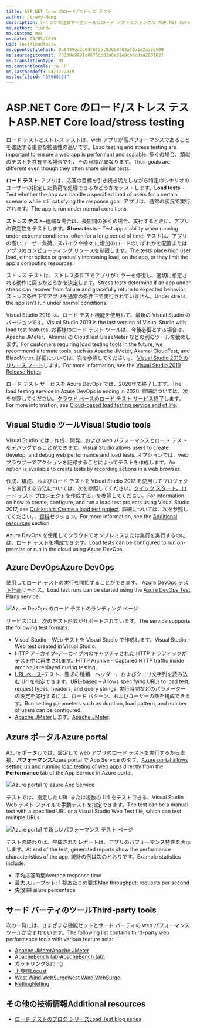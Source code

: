```yaml
---
title: ASP.NET Core のロード/ストレス テスト
author: Jeremy-Meng
description: いくつかの注目すべきツールとロード テストとストレスの ASP.NET Core アプリをテストするための方法について説明します。
ms.author: riande
ms.custom: mvc
ms.date: 04/05/2019
uid: test/loadtests
ms.openlocfilehash: 0a8449ea2c9df0f2ac93058f03af0a1a2aa66508
ms.sourcegitcommit: 78339e9891c8676db01a6e81e9cb0cdaa280162f
ms.translationtype: MT
ms.contentlocale: ja-JP
ms.lasthandoff: 04/17/2019
ms.locfileid: "59068184"
---
```

# <a name="aspnet-core-loadstress-testing"></a><span data-ttu-id="c44fe-103">ASP.NET Core のロード/ストレス テスト</span><span class="sxs-lookup"><span data-stu-id="c44fe-103">ASP.NET Core load/stress testing</span></span>

<span data-ttu-id="c44fe-104">ロード テストとストレス テストは、web アプリが高パフォーマンスであることを確認する重要な拡張性の高いです。</span><span class="sxs-lookup"><span data-stu-id="c44fe-104">Load testing and stress testing are important to ensure a web app is performant and scalable.</span></span> <span data-ttu-id="c44fe-105">多くの場合、類似のテストを共有する場合でも、その目標が異なります。</span><span class="sxs-lookup"><span data-stu-id="c44fe-105">Their goals are different even though they often share similar tests.</span></span>

<span data-ttu-id="c44fe-106">**ロード テスト**&ndash;アプリは、応答の目標を引き続き満たしながら特定のシナリオのユーザーの指定した負荷を処理できるかどうかをテストします。</span><span class="sxs-lookup"><span data-stu-id="c44fe-106">**Load tests** &ndash; Test whether the app can handle a specified load of users for a certain scenario while still satisfying the response goal.</span></span> <span data-ttu-id="c44fe-107">アプリは、通常の状況で実行されます。</span><span class="sxs-lookup"><span data-stu-id="c44fe-107">The app is run under normal conditions.</span></span>

<span data-ttu-id="c44fe-108">**ストレス テスト**&ndash;極端な場合は、長期間の多くの場合、実行するときに、アプリの安定性をテストします。</span><span class="sxs-lookup"><span data-stu-id="c44fe-108">**Stress tests** &ndash; Test app stability when running under extreme conditions, often for a long period of time.</span></span> <span data-ttu-id="c44fe-109">テストは、アプリの高いユーザー負荷、スパイクや徐々 に増加のロードのいずれかを配置またはアプリのコンピューティング リソースを制限します。</span><span class="sxs-lookup"><span data-stu-id="c44fe-109">The tests place high user load, either spikes or gradually increasing load, on the app, or they limit the app's computing resources.</span></span>

<span data-ttu-id="c44fe-110">ストレス テストは、ストレス条件下でアプリがエラーを修復し、適切に想定される動作に戻るかどうかを決定します。</span><span class="sxs-lookup"><span data-stu-id="c44fe-110">Stress tests determine if an app under stress can recover from failure and gracefully return to expected behavior.</span></span> <span data-ttu-id="c44fe-111">ストレス条件下でアプリを通常の条件下で実行されていません。</span><span class="sxs-lookup"><span data-stu-id="c44fe-111">Under stress, the app isn't run under normal conditions.</span></span>

<span data-ttu-id="c44fe-112">Visual Studio 2019 は、ロード テスト機能を使用して、最新の Visual Studio のバージョンです。</span><span class="sxs-lookup"><span data-stu-id="c44fe-112">Visual Studio 2019 is the last version of Visual Studio with load test features.</span></span> <span data-ttu-id="c44fe-113">お客様のロード テスト ツールは、今後必要とする場合は、Apache JMeter、Akamai の CloudTest BlazeMeter などの別のツールを勧めします。</span><span class="sxs-lookup"><span data-stu-id="c44fe-113">For customers requiring load testing tools in the future, we recommend alternate tools, such as Apache JMeter, Akamai CloudTest, and BlazeMeter.</span></span> <span data-ttu-id="c44fe-114">詳細については、次を参照してください。、 [Visual Studio 2019 のリリース ノート](/visualstudio/releases/2019/release-notes#test-tools)します。</span><span class="sxs-lookup"><span data-stu-id="c44fe-114">For more information, see the [Visual Studio 2019 Release Notes](/visualstudio/releases/2019/release-notes#test-tools).</span></span>

<span data-ttu-id="c44fe-115">ロード テスト サービスを Azure DevOps では、2020年で終了します。</span><span class="sxs-lookup"><span data-stu-id="c44fe-115">The load testing service in Azure DevOps is ending in 2020.</span></span> <span data-ttu-id="c44fe-116">詳細については、次を参照してください。[クラウド ベースのロード テスト サービス終了](https://devblogs.microsoft.com/devops/cloud-based-load-testing-service-eol/)します。</span><span class="sxs-lookup"><span data-stu-id="c44fe-116">For more information, see [Cloud-based load testing service end of life](https://devblogs.microsoft.com/devops/cloud-based-load-testing-service-eol/).</span></span>

## <a name="visual-studio-tools"></a><span data-ttu-id="c44fe-117">Visual Studio ツール</span><span class="sxs-lookup"><span data-stu-id="c44fe-117">Visual Studio tools</span></span>

<span data-ttu-id="c44fe-118">Visual Studio では、作成、開発、および web パフォーマンスとロード テストをデバッグすることができます。</span><span class="sxs-lookup"><span data-stu-id="c44fe-118">Visual Studio allows users to create, develop, and debug web performance and load tests.</span></span> <span data-ttu-id="c44fe-119">オプションでは、web ブラウザーでアクションを記録することによってテストを作成します。</span><span class="sxs-lookup"><span data-stu-id="c44fe-119">An option is available to create tests by recording actions in a web browser.</span></span>

<span data-ttu-id="c44fe-120">作成、構成、およびロード テストを Visual Studio 2017 を使用してプロジェクトを実行する方法については、次を参照してください。[クイック スタート。ロード テスト プロジェクトを作成する](/visualstudio/test/quickstart-create-a-load-test-project?view=vs-2017)」を参照してください。</span><span class="sxs-lookup"><span data-stu-id="c44fe-120">For information on how to create, configure, and run a load test projects using Visual Studio 2017, see [Quickstart: Create a load test project](/visualstudio/test/quickstart-create-a-load-test-project?view=vs-2017).</span></span> <span data-ttu-id="c44fe-121">詳細については、次を参照してください。、[資料](#additional-resources)セクション。</span><span class="sxs-lookup"><span data-stu-id="c44fe-121">For more information, see the [Additional resources](#additional-resources) section.</span></span>

<span data-ttu-id="c44fe-122">Azure DevOps を使用してクラウドでオンプレミスまたは実行を実行するのには、ロード テストを構成できます。</span><span class="sxs-lookup"><span data-stu-id="c44fe-122">Load tests can be configured to run on-premise or run in the cloud using Azure DevOps.</span></span>

## <a name="azure-devops"></a><span data-ttu-id="c44fe-123">Azure DevOps</span><span class="sxs-lookup"><span data-stu-id="c44fe-123">Azure DevOps</span></span>

<span data-ttu-id="c44fe-124">使用してロード テストの実行を開始することができます、 [Azure DevOps テスト計画](/azure/devops/test/load-test/index?view=vsts)サービス。</span><span class="sxs-lookup"><span data-stu-id="c44fe-124">Load test runs can be started using the [Azure DevOps Test Plans](/azure/devops/test/load-test/index?view=vsts) service.</span></span>

![Azure DevOps のロード テストのランディング ページ](./load-tests/_static/azure-devops-load-test.png)

<span data-ttu-id="c44fe-126">サービスには、次のテスト形式がサポートされています。</span><span class="sxs-lookup"><span data-stu-id="c44fe-126">The service supports the following test formats:</span></span>

* <span data-ttu-id="c44fe-127">Visual Studio &ndash; Web テストを Visual Studio で作成します。</span><span class="sxs-lookup"><span data-stu-id="c44fe-127">Visual Studio &ndash; Web test created in Visual Studio.</span></span>
* <span data-ttu-id="c44fe-128">HTTP アーカイブ&ndash;アーカイブ内のキャプチャされた HTTP トラフィックがテスト中に再生されます。</span><span class="sxs-lookup"><span data-stu-id="c44fe-128">HTTP Archive &ndash; Captured HTTP traffic inside archive is replayed during testing.</span></span>
* <span data-ttu-id="c44fe-129">[URL ベース](/azure/devops/test/load-test/get-started-simple-cloud-load-test?view=vsts)&ndash;テスト、要求の種類、ヘッダー、およびクエリ文字列を読み込む Url を指定できます。</span><span class="sxs-lookup"><span data-stu-id="c44fe-129">[URL-based](/azure/devops/test/load-test/get-started-simple-cloud-load-test?view=vsts) &ndash; Allows specifying URLs to load test, request types, headers, and query strings.</span></span> <span data-ttu-id="c44fe-130">実行時間などのパラメーターの設定を実行するには、ロード パターン、およびユーザーの数を構成できます。</span><span class="sxs-lookup"><span data-stu-id="c44fe-130">Run setting parameters such as duration, load pattern, and number of users can be configured.</span></span>
* <span data-ttu-id="c44fe-131">[Apache JMeter](https://jmeter.apache.org/)します。</span><span class="sxs-lookup"><span data-stu-id="c44fe-131">[Apache JMeter](https://jmeter.apache.org/).</span></span>

## <a name="azure-portal"></a><span data-ttu-id="c44fe-132">Azure ポータル</span><span class="sxs-lookup"><span data-stu-id="c44fe-132">Azure portal</span></span>

<span data-ttu-id="c44fe-133">[Azure ポータルでは、設定して web アプリのロード テストを実行する](/azure/devops/test/load-test/app-service-web-app-performance-test?view=vsts)から直接、**パフォーマンス**Azure portal で App Service のタブ。</span><span class="sxs-lookup"><span data-stu-id="c44fe-133">[Azure portal allows setting up and running load testing of web apps](/azure/devops/test/load-test/app-service-web-app-performance-test?view=vsts) directly from the **Performance** tab of the App Service in Azure portal.</span></span>

![Azure portal で azure App Service](./load-tests/_static/azure-appservice-perf-test.png)

<span data-ttu-id="c44fe-135">テストでは、指定した URL または複数の Url をテストできる、Visual Studio Web テスト ファイルで手動テストを指定できます。</span><span class="sxs-lookup"><span data-stu-id="c44fe-135">The test can be a manual test with a specified URL or a Visual Studio Web Test file, which can test multiple URLs.</span></span>

![Azure portal で新しいパフォーマンス テスト ページ](./load-tests/_static/azure-appservice-perf-test-config.png)

<span data-ttu-id="c44fe-137">テストの終わりは、生成されたレポートは、アプリのパフォーマンス特性を表示します。</span><span class="sxs-lookup"><span data-stu-id="c44fe-137">At end of the test, generated reports show the performance characteristics of the app.</span></span> <span data-ttu-id="c44fe-138">統計の例は次のとおりです。</span><span class="sxs-lookup"><span data-stu-id="c44fe-138">Example statistics include:</span></span>

* <span data-ttu-id="c44fe-139">平均応答時間</span><span class="sxs-lookup"><span data-stu-id="c44fe-139">Average response time</span></span>
* <span data-ttu-id="c44fe-140">最大スループット: 1 秒あたりの要求</span><span class="sxs-lookup"><span data-stu-id="c44fe-140">Max throughput: requests per second</span></span>
* <span data-ttu-id="c44fe-141">失敗率</span><span class="sxs-lookup"><span data-stu-id="c44fe-141">Failure percentage</span></span>

## <a name="third-party-tools"></a><span data-ttu-id="c44fe-142">サード パーティのツール</span><span class="sxs-lookup"><span data-stu-id="c44fe-142">Third-party tools</span></span>

<span data-ttu-id="c44fe-143">次の一覧には、さまざまな機能セットとサード パーティの web パフォーマンス ツールが含まれています。</span><span class="sxs-lookup"><span data-stu-id="c44fe-143">The following list contains third-party web performance tools with various feature sets:</span></span>

* [<span data-ttu-id="c44fe-144">Apache JMeter</span><span class="sxs-lookup"><span data-stu-id="c44fe-144">Apache JMeter</span></span>](https://jmeter.apache.org/)
* [<span data-ttu-id="c44fe-145">ApacheBench (ab)</span><span class="sxs-lookup"><span data-stu-id="c44fe-145">ApacheBench (ab)</span></span>](https://httpd.apache.org/docs/2.4/programs/ab.html)
* [<span data-ttu-id="c44fe-146">ガットリング</span><span class="sxs-lookup"><span data-stu-id="c44fe-146">Gatling</span></span>](https://gatling.io/)
* [<span data-ttu-id="c44fe-147">上機嫌</span><span class="sxs-lookup"><span data-stu-id="c44fe-147">Locust</span></span>](https://locust.io/)
* [<span data-ttu-id="c44fe-148">West Wind WebSurge</span><span class="sxs-lookup"><span data-stu-id="c44fe-148">West Wind WebSurge</span></span>](http://websurge.west-wind.com/)
* [<span data-ttu-id="c44fe-149">Netling</span><span class="sxs-lookup"><span data-stu-id="c44fe-149">Netling</span></span>](https://github.com/hallatore/Netling)

## <a name="additional-resources"></a><span data-ttu-id="c44fe-150">その他の技術情報</span><span class="sxs-lookup"><span data-stu-id="c44fe-150">Additional resources</span></span>

* [<span data-ttu-id="c44fe-151">ロード テストのブログ シリーズ</span><span class="sxs-lookup"><span data-stu-id="c44fe-151">Load Test blog series</span></span>](https://blogs.msdn.microsoft.com/charles_sterling/2015/06/01/load-test-series-part-i-creating-web-performance-tests-for-a-load-test/)

